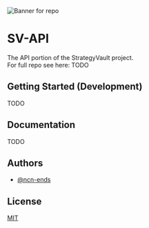 
<img src="https://i.imgur.com/0PbRLAE.png" alt="Banner for repo">


# SV-API

The API portion of the StrategyVault project.  
For full repo see here: TODO



## Getting Started (Development)

TODO
## Documentation

TODO
## Authors

- [@ncn-ends](https://www.github.com/ncn-ends)


## License

[MIT](https://choosealicense.com/licenses/mit/)

